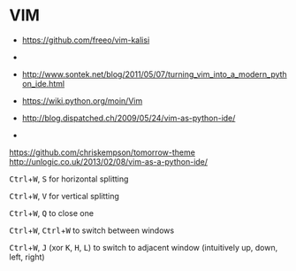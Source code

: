 # VIM

* https://github.com/freeo/vim-kalisi
* 

* http://www.sontek.net/blog/2011/05/07/turning_vim_into_a_modern_python_ide.html
* https://wiki.python.org/moin/Vim
* http://blog.dispatched.ch/2009/05/24/vim-as-python-ide/
* 

https://github.com/chriskempson/tomorrow-theme
http://unlogic.co.uk/2013/02/08/vim-as-a-python-ide/



<kbd>Ctrl</kbd>+<kbd>W</kbd>, <kbd>S</kbd> for horizontal splitting

<kbd>Ctrl</kbd>+<kbd>W</kbd>, <kbd>V</kbd> for vertical splitting

<kbd>Ctrl</kbd>+<kbd>W</kbd>, <kbd>Q</kbd> to close one

<kbd>Ctrl</kbd>+<kbd>W</kbd>, <kbd>Ctrl</kbd>+<kbd>W</kbd> to switch between windows

<kbd>Ctrl</kbd>+<kbd>W</kbd>, <kbd>J</kbd> (xor <kbd>K</kbd>, <kbd>H</kbd>, <kbd>L</kbd>) to switch to adjacent window (intuitively up, down, left, right)
